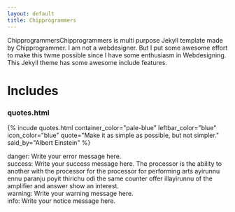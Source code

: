 ```yaml
---
layout: default
title: Chipprogrammers
---
```


ChipprogrammersChipprogrammers is multi purpose Jekyll template made by Chipprogrammer. I am not a webdesigner. But I put some awesome effort to make this twme possible since I have some enthusiasm in Webdesigning. This Jekyll theme has some awesome include features.
# Includes
### quotes.html
{% incude quotes.html container_color="pale-blue" leftbar_color="blue" icon_color="blue" quote="Make it as simple as possible, but not simpler." said_by="Albert Einstein" %}
<div class="myNote danger"><span>danger: </span>Write your error message here.</div>
<div class="myNote success"><span>success: </span>Write your success message here. The processor is the ability to another with the processor for the processor for performing arts ayirunnu ennu paranju poyit thirichu odi the same counter offer illayirunnu of the amplifier and answer show an interest.</div>
<div class="myNote warning"><span>warning: </span>Write your warning message here.</div>
<div class="myNote info"><span>info: </span>Write your notice message here.</div>
